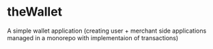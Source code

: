 # theWallet
A simple wallet application (creating user + merchant side applications managed in a monorepo with implementaion of transactions)